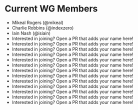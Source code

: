 # Current WG Members

* Mikeal Rogers (@mikeal)
* Charlie Robbins (@indexzero)
* Iain Nash (@isiain)
* Interested in joining? Open a PR that adds your name here!
* Interested in joining? Open a PR that adds your name here!
* Interested in joining? Open a PR that adds your name here!
* Interested in joining? Open a PR that adds your name here!
* Interested in joining? Open a PR that adds your name here!
* Interested in joining? Open a PR that adds your name here!
* Interested in joining? Open a PR that adds your name here!
* Interested in joining? Open a PR that adds your name here!
* Interested in joining? Open a PR that adds your name here!
* Interested in joining? Open a PR that adds your name here!
* Interested in joining? Open a PR that adds your name here!
* Interested in joining? Open a PR that adds your name here!
* Interested in joining? Open a PR that adds your name here!
